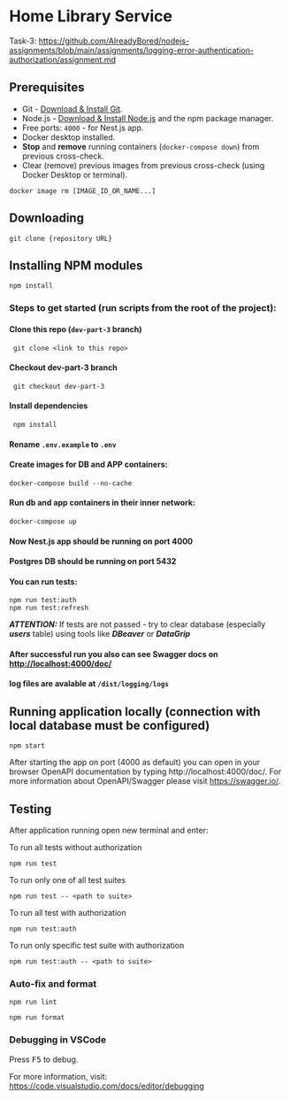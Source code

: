 # Home Library Service

Task-3: https://github.com/AlreadyBored/nodejs-assignments/blob/main/assignments/logging-error-authentication-authorization/assignment.md

## Prerequisites

- Git - [Download & Install Git](https://git-scm.com/downloads).
- Node.js - [Download & Install Node.js](https://nodejs.org/en/download/) and the npm package manager.
- Free ports: `4000` - for Nest.js app.
- Docker desktop installed.
- **Stop** and **remove** running containers (`docker-compose down`) from previous cross-check.
- Clear (remove) previous images from previous cross-check (using Docker Desktop or terminal).

```
docker image rm [IMAGE_ID_OR_NAME...]
```

## Downloading

```
git clone {repository URL}
```

## Installing NPM modules

```
npm install
```

### Steps to get started (run scripts from the root of the project):

#### Clone this repo (`dev-part-3` branch)

```
 git clone <link to this repo>
```

#### Checkout dev-part-3 branch

```
 git checkout dev-part-3
```

#### Install dependencies

```
 npm install
```

#### Rename `.env.example` to `.env`

#### Create images for DB and APP containers:

```
docker-compose build --no-cache
```

#### Run db and app containers in their inner network:

```
docker-compose up
```

#### Now Nest.js app should be running on port 4000

#### Postgres DB should be running on port 5432

#### You can run tests:

```
npm run test:auth
npm run test:refresh
```

**_ATTENTION:_** If tests are not passed - try to clear database (especially **_users_** table) using tools like **_DBeaver_** or **_DataGrip_**

#### After successful run you also can see Swagger docs on [http://localhost:4000/doc/](http://localhost:4000/doc/)

#### log files are avalable at `/dist/logging/logs`

## Running application locally (connection with local database must be configured)

```
npm start
```

After starting the app on port (4000 as default) you can open
in your browser OpenAPI documentation by typing http://localhost:4000/doc/.
For more information about OpenAPI/Swagger please visit https://swagger.io/.

## Testing

After application running open new terminal and enter:

To run all tests without authorization

```
npm run test
```

To run only one of all test suites

```
npm run test -- <path to suite>
```

To run all test with authorization

```
npm run test:auth
```

To run only specific test suite with authorization

```
npm run test:auth -- <path to suite>
```

### Auto-fix and format

```
npm run lint
```

```
npm run format
```

### Debugging in VSCode

Press <kbd>F5</kbd> to debug.

For more information, visit: https://code.visualstudio.com/docs/editor/debugging
